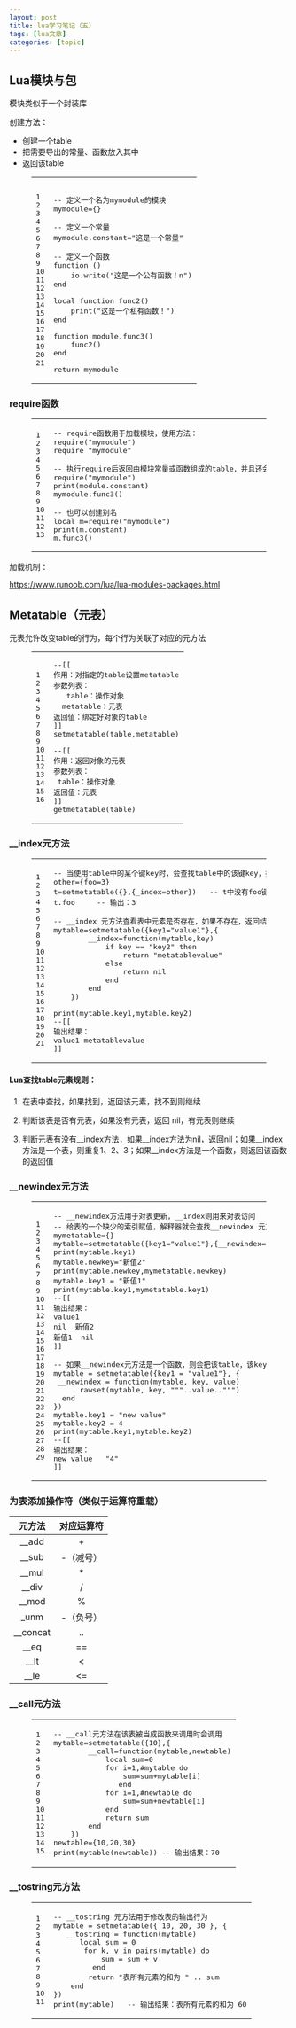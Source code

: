 ```yaml
---
layout: post
title: lua学习笔记（五） 
tags: [lua文章]
categories: [topic]
---
```

<h2 id="Lua模块与包"><a href="#Lua模块与包" class="headerlink" title="Lua模块与包"></a>Lua模块与包</h2><p>模块类似于一个封装库</p>
<p>创建方法：</p>
<ul>
<li>创建一个table</li>
<li>把需要导出的常量、函数放入其中</li>
<li>返回该table</li>
</ul>
<figure class="highlight lua"><table><tbody><tr><td class="gutter"><pre><span class="line">1</span><br/><span class="line">2</span><br/><span class="line">3</span><br/><span class="line">4</span><br/><span class="line">5</span><br/><span class="line">6</span><br/><span class="line">7</span><br/><span class="line">8</span><br/><span class="line">9</span><br/><span class="line">10</span><br/><span class="line">11</span><br/><span class="line">12</span><br/><span class="line">13</span><br/><span class="line">14</span><br/><span class="line">15</span><br/><span class="line">16</span><br/><span class="line">17</span><br/><span class="line">18</span><br/><span class="line">19</span><br/><span class="line">20</span><br/><span class="line">21</span><br/></pre></td><td class="code"><pre><span class="line"></span><br/><span class="line"><span class="comment">-- 定义一个名为mymodule的模块</span></span><br/><span class="line">mymodule={}</span><br/><span class="line"></span><br/><span class="line"><span class="comment">-- 定义一个常量</span></span><br/><span class="line">mymodule.constant=<span class="string">&#34;这是一个常量&#34;</span></span><br/><span class="line"></span><br/><span class="line"><span class="comment">-- 定义一个函数</span></span><br/><span class="line"><span class="function"><span class="keyword">function</span> <span class="params">()</span></span></span><br/><span class="line">    <span class="built_in">io</span>.<span class="built_in">write</span>(<span class="string">&#34;这是一个公有函数！n&#34;</span>)</span><br/><span class="line"><span class="keyword">end</span></span><br/><span class="line"></span><br/><span class="line"><span class="keyword">local</span> <span class="function"><span class="keyword">function</span> <span class="title">func2</span><span class="params">()</span></span></span><br/><span class="line">    <span class="built_in">print</span>(<span class="string">&#34;这是一个私有函数！&#34;</span>)</span><br/><span class="line"><span class="keyword">end</span></span><br/><span class="line"></span><br/><span class="line"><span class="function"><span class="keyword">function</span> <span class="title">module.func3</span><span class="params">()</span></span></span><br/><span class="line">    func2()</span><br/><span class="line"><span class="keyword">end</span></span><br/><span class="line"></span><br/><span class="line"><span class="keyword">return</span> mymodule</span><br/></pre></td></tr></tbody></table></figure>
<h3 id="require函数"><a href="#require函数" class="headerlink" title="require函数"></a>require函数</h3><figure class="highlight lua"><table><tbody><tr><td class="gutter"><pre><span class="line">1</span><br/><span class="line">2</span><br/><span class="line">3</span><br/><span class="line">4</span><br/><span class="line">5</span><br/><span class="line">6</span><br/><span class="line">7</span><br/><span class="line">8</span><br/><span class="line">9</span><br/><span class="line">10</span><br/><span class="line">11</span><br/><span class="line">12</span><br/><span class="line">13</span><br/></pre></td><td class="code"><pre><span class="line"><span class="comment">-- require函数用于加载模块，使用方法：</span></span><br/><span class="line"><span class="built_in">require</span>(<span class="string">&#34;mymodule&#34;</span>)</span><br/><span class="line"><span class="built_in">require</span> <span class="string">&#34;mymodule&#34;</span></span><br/><span class="line"></span><br/><span class="line"><span class="comment">-- 执行require后返回由模块常量或函数组成的table，并且还会定义一个包含该table的全局变量</span></span><br/><span class="line"><span class="built_in">require</span>(<span class="string">&#34;mymodule&#34;</span>)</span><br/><span class="line"><span class="built_in">print</span>(module.constant)</span><br/><span class="line">mymodule.func3()</span><br/><span class="line"></span><br/><span class="line"><span class="comment">-- 也可以创建别名</span></span><br/><span class="line"><span class="keyword">local</span> m=<span class="built_in">require</span>(<span class="string">&#34;mymodule&#34;</span>)</span><br/><span class="line"><span class="built_in">print</span>(m.constant)</span><br/><span class="line">m.func3()</span><br/></pre></td></tr></tbody></table></figure>
<p>加载机制：</p>
<p><a href="https://www.runoob.com/lua/lua-modules-packages.html" target="_blank" rel="noopener noreferrer">https://www.runoob.com/lua/lua-modules-packages.html</a></p>
<h2 id="Metatable（元表）"><a href="#Metatable（元表）" class="headerlink" title="Metatable（元表）"></a>Metatable（元表）</h2><p>元表允许改变table的行为，每个行为关联了对应的元方法</p>
<figure class="highlight lua"><table><tbody><tr><td class="gutter"><pre><span class="line">1</span><br/><span class="line">2</span><br/><span class="line">3</span><br/><span class="line">4</span><br/><span class="line">5</span><br/><span class="line">6</span><br/><span class="line">7</span><br/><span class="line">8</span><br/><span class="line">9</span><br/><span class="line">10</span><br/><span class="line">11</span><br/><span class="line">12</span><br/><span class="line">13</span><br/><span class="line">14</span><br/><span class="line">15</span><br/><span class="line">16</span><br/></pre></td><td class="code"><pre><span class="line"><span class="comment">--[[</span></span><br/><span class="line"><span class="comment">作用：对指定的table设置metatable</span></span><br/><span class="line"><span class="comment">参数列表：</span></span><br/><span class="line"><span class="comment">	table：操作对象</span></span><br/><span class="line"><span class="comment">	metatable：元表</span></span><br/><span class="line"><span class="comment">返回值：绑定好对象的table</span></span><br/><span class="line"><span class="comment">]]</span></span><br/><span class="line"><span class="built_in">setmetatable</span>(<span class="built_in">table</span>,metatable)</span><br/><span class="line"></span><br/><span class="line"><span class="comment">--[[</span></span><br/><span class="line"><span class="comment">作用：返回对象的元表</span></span><br/><span class="line"><span class="comment">参数列表：</span></span><br/><span class="line"><span class="comment">	table：操作对象</span></span><br/><span class="line"><span class="comment">返回值：元表</span></span><br/><span class="line"><span class="comment">]]</span></span><br/><span class="line"><span class="built_in">getmetatable</span>(<span class="built_in">table</span>)</span><br/></pre></td></tr></tbody></table></figure>
<h3 id="index元方法"><a href="#index元方法" class="headerlink" title="__index元方法"></a>__index元方法</h3><figure class="highlight lua"><table><tbody><tr><td class="gutter"><pre><span class="line">1</span><br/><span class="line">2</span><br/><span class="line">3</span><br/><span class="line">4</span><br/><span class="line">5</span><br/><span class="line">6</span><br/><span class="line">7</span><br/><span class="line">8</span><br/><span class="line">9</span><br/><span class="line">10</span><br/><span class="line">11</span><br/><span class="line">12</span><br/><span class="line">13</span><br/><span class="line">14</span><br/><span class="line">15</span><br/><span class="line">16</span><br/><span class="line">17</span><br/><span class="line">18</span><br/><span class="line">19</span><br/><span class="line">20</span><br/><span class="line">21</span><br/></pre></td><td class="code"><pre><span class="line"><span class="comment">-- 当使用table中的某个键key时，会查找table中的该键key，如果没有这个键key则会寻找该table的metatable中的_index键，如果__index包含一个table，Lua会在表格中查找键值为key的元素</span></span><br/><span class="line">other={foo=<span class="number">3</span>}</span><br/><span class="line">t=<span class="built_in">setmetatable</span>({},{_index=other})	<span class="comment">-- t中没有foo键，调用foo是在metatable中查找__index对应的table，再在该table上查找foo键</span></span><br/><span class="line">t.foo		<span class="comment">-- 输出：3</span></span><br/><span class="line"></span><br/><span class="line"><span class="comment">-- __index 元方法查看表中元素是否存在，如果不存在，返回结果为 nil；如果存在则由 __index 返回结果。如果__index包含一个函数，Lua就会调用该函数，table和键作为参数传递给函数。</span></span><br/><span class="line">mytable=<span class="built_in">setmetatable</span>({key1=<span class="string">&#34;value1&#34;</span>},{</span><br/><span class="line">        <span class="built_in">__index</span>=<span class="function"><span class="keyword">function</span><span class="params">(mytable,key)</span></span></span><br/><span class="line">            <span class="keyword">if</span> key == <span class="string">&#34;key2&#34;</span> <span class="keyword">then</span></span><br/><span class="line">                <span class="keyword">return</span> <span class="string">&#34;metatablevalue&#34;</span></span><br/><span class="line">            <span class="keyword">else</span></span><br/><span class="line">                <span class="keyword">return</span> <span class="literal">nil</span></span><br/><span class="line">            <span class="keyword">end</span></span><br/><span class="line">        <span class="keyword">end</span></span><br/><span class="line">    })</span><br/><span class="line"></span><br/><span class="line"><span class="built_in">print</span>(mytable.key1,mytable.key2)</span><br/><span class="line"><span class="comment">--[[</span></span><br/><span class="line"><span class="comment">输出结果：</span></span><br/><span class="line"><span class="comment">value1	metatablevalue</span></span><br/><span class="line"><span class="comment">]]</span></span><br/></pre></td></tr></tbody></table></figure>
<h4 id="Lua查找table元素规则："><a href="#Lua查找table元素规则：" class="headerlink" title="Lua查找table元素规则："></a>Lua查找table元素规则：</h4><ol>
<li><p>在表中查找，如果找到，返回该元素，找不到则继续</p>
</li>
<li><p>判断该表是否有元表，如果没有元表，返回 nil，有元表则继续</p>
</li>
<li><p>判断元表有没有__index方法，如果__index方法为nil，返回nil；如果__index方法是一个表，则重复1、2、3；如果__index方法是一个函数，则返回该函数的返回值</p>
</li>
</ol>
<h3 id="newindex元方法"><a href="#newindex元方法" class="headerlink" title="__newindex元方法"></a>__newindex元方法</h3><figure class="highlight lua"><table><tbody><tr><td class="gutter"><pre><span class="line">1</span><br/><span class="line">2</span><br/><span class="line">3</span><br/><span class="line">4</span><br/><span class="line">5</span><br/><span class="line">6</span><br/><span class="line">7</span><br/><span class="line">8</span><br/><span class="line">9</span><br/><span class="line">10</span><br/><span class="line">11</span><br/><span class="line">12</span><br/><span class="line">13</span><br/><span class="line">14</span><br/><span class="line">15</span><br/><span class="line">16</span><br/><span class="line">17</span><br/><span class="line">18</span><br/><span class="line">19</span><br/><span class="line">20</span><br/><span class="line">21</span><br/><span class="line">22</span><br/><span class="line">23</span><br/><span class="line">24</span><br/><span class="line">25</span><br/><span class="line">26</span><br/><span class="line">27</span><br/><span class="line">28</span><br/><span class="line">29</span><br/></pre></td><td class="code"><pre><span class="line"><span class="comment">-- __newindex方法用于对表更新，__index则用来对表访问</span></span><br/><span class="line"><span class="comment">-- 给表的一个缺少的索引赋值，解释器就会查找__newindex 元方法：如果存在则调用这个函数而不进行赋值操作</span></span><br/><span class="line">mymetatable={}</span><br/><span class="line">mytable=<span class="built_in">setmetatable</span>({key1=<span class="string">&#34;value1&#34;</span>},{<span class="built_in">__newindex</span>=mymetatable})</span><br/><span class="line"><span class="built_in">print</span>(mytable.key1)</span><br/><span class="line">mytable.newkey=<span class="string">&#34;新值2&#34;</span></span><br/><span class="line"><span class="built_in">print</span>(mytable.newkey,mymetatable.newkey)</span><br/><span class="line">mytable.key1 = <span class="string">&#34;新值1&#34;</span></span><br/><span class="line"><span class="built_in">print</span>(mytable.key1,mymetatable.key1)</span><br/><span class="line"><span class="comment">--[[</span></span><br/><span class="line"><span class="comment">输出结果：</span></span><br/><span class="line"><span class="comment">value1</span></span><br/><span class="line"><span class="comment">nil	新值2</span></span><br/><span class="line"><span class="comment">新值1	nil</span></span><br/><span class="line"><span class="comment">]]</span></span><br/><span class="line"></span><br/><span class="line"><span class="comment">-- 如果__newindex元方法是一个函数，则会把该table，该key，该value作为参数传进函数</span></span><br/><span class="line">mytable = <span class="built_in">setmetatable</span>({key1 = <span class="string">&#34;value1&#34;</span>}, {</span><br/><span class="line">	<span class="built_in">__newindex</span> = <span class="function"><span class="keyword">function</span><span class="params">(mytable, key, value)</span></span></span><br/><span class="line">		<span class="built_in">rawset</span>(mytable, key, <span class="string">&#34;&#34;&#34;</span>..value..<span class="string">&#34;&#34;&#34;</span>)</span><br/><span class="line">	<span class="keyword">end</span></span><br/><span class="line">})</span><br/><span class="line">mytable.key1 = <span class="string">&#34;new value&#34;</span></span><br/><span class="line">mytable.key2 = <span class="number">4</span></span><br/><span class="line"><span class="built_in">print</span>(mytable.key1,mytable.key2)</span><br/><span class="line"><span class="comment">--[[</span></span><br/><span class="line"><span class="comment">输出结果：</span></span><br/><span class="line"><span class="comment">new value	&#34;4&#34;</span></span><br/><span class="line"><span class="comment">]]</span></span><br/></pre></td></tr></tbody></table></figure>
<h3 id="为表添加操作符（类似于运算符重载）"><a href="#为表添加操作符（类似于运算符重载）" class="headerlink" title="为表添加操作符（类似于运算符重载）"></a>为表添加操作符（类似于运算符重载）</h3><table>
<thead>
<tr>
<th style="text-align:center">元方法</th>
<th style="text-align:center">对应运算符</th>
</tr>
</thead>
<tbody>
<tr>
<td style="text-align:center">__add</td>
<td style="text-align:center">+</td>
</tr>
<tr>
<td style="text-align:center">__sub</td>
<td style="text-align:center">-（减号）</td>
</tr>
<tr>
<td style="text-align:center">__mul</td>
<td style="text-align:center">*</td>
</tr>
<tr>
<td style="text-align:center">__div</td>
<td style="text-align:center">/</td>
</tr>
<tr>
<td style="text-align:center">__mod</td>
<td style="text-align:center">%</td>
</tr>
<tr>
<td style="text-align:center">_unm</td>
<td style="text-align:center">-（负号）</td>
</tr>
<tr>
<td style="text-align:center">__concat</td>
<td style="text-align:center">..</td>
</tr>
<tr>
<td style="text-align:center">__eq</td>
<td style="text-align:center">==</td>
</tr>
<tr>
<td style="text-align:center">__lt</td>
<td style="text-align:center">&lt;</td>
</tr>
<tr>
<td style="text-align:center">__le</td>
<td style="text-align:center">&lt;=</td>
</tr>
</tbody>
</table>
<h3 id="call元方法"><a href="#call元方法" class="headerlink" title="__call元方法"></a>__call元方法</h3><figure class="highlight lua"><table><tbody><tr><td class="gutter"><pre><span class="line">1</span><br/><span class="line">2</span><br/><span class="line">3</span><br/><span class="line">4</span><br/><span class="line">5</span><br/><span class="line">6</span><br/><span class="line">7</span><br/><span class="line">8</span><br/><span class="line">9</span><br/><span class="line">10</span><br/><span class="line">11</span><br/><span class="line">12</span><br/><span class="line">13</span><br/><span class="line">14</span><br/><span class="line">15</span><br/></pre></td><td class="code"><pre><span class="line"><span class="comment">-- __call元方法在该表被当成函数来调用时会调用</span></span><br/><span class="line">mytable=<span class="built_in">setmetatable</span>({<span class="number">10</span>},{</span><br/><span class="line">        <span class="built_in">__call</span>=<span class="function"><span class="keyword">function</span><span class="params">(mytable,newtable)</span></span></span><br/><span class="line">            <span class="keyword">local</span> sum=<span class="number">0</span></span><br/><span class="line">            <span class="keyword">for</span> i=<span class="number">1</span>,#mytable <span class="keyword">do</span></span><br/><span class="line">                sum=sum+mytable[i]</span><br/><span class="line">           	<span class="keyword">end</span></span><br/><span class="line">            <span class="keyword">for</span> i=<span class="number">1</span>,#newtable <span class="keyword">do</span></span><br/><span class="line">                sum=sum+newtable[i]</span><br/><span class="line">            <span class="keyword">end</span></span><br/><span class="line">            <span class="keyword">return</span> sum</span><br/><span class="line">        <span class="keyword">end</span></span><br/><span class="line">    })</span><br/><span class="line">newtable={<span class="number">10</span>,<span class="number">20</span>,<span class="number">30</span>}</span><br/><span class="line"><span class="built_in">print</span>(mytable(newtable))	<span class="comment">-- 输出结果：70</span></span><br/></pre></td></tr></tbody></table></figure>
<h3 id="tostring元方法"><a href="#tostring元方法" class="headerlink" title="__tostring元方法"></a>__tostring元方法</h3><figure class="highlight lua"><table><tbody><tr><td class="gutter"><pre><span class="line">1</span><br/><span class="line">2</span><br/><span class="line">3</span><br/><span class="line">4</span><br/><span class="line">5</span><br/><span class="line">6</span><br/><span class="line">7</span><br/><span class="line">8</span><br/><span class="line">9</span><br/><span class="line">10</span><br/><span class="line">11</span><br/></pre></td><td class="code"><pre><span class="line"><span class="comment">-- __tostring 元方法用于修改表的输出行为</span></span><br/><span class="line">mytable = <span class="built_in">setmetatable</span>({ <span class="number">10</span>, <span class="number">20</span>, <span class="number">30</span> }, {</span><br/><span class="line">	<span class="built_in">__tostring</span> = <span class="function"><span class="keyword">function</span><span class="params">(mytable)</span></span></span><br/><span class="line">		<span class="keyword">local</span> sum = <span class="number">0</span></span><br/><span class="line">		<span class="keyword">for</span> k, v <span class="keyword">in</span> <span class="built_in">pairs</span>(mytable) <span class="keyword">do</span></span><br/><span class="line">         	sum = sum + v</span><br/><span class="line">         <span class="keyword">end</span></span><br/><span class="line">    	<span class="keyword">return</span> <span class="string">&#34;表所有元素的和为 &#34;</span> .. sum</span><br/><span class="line">    <span class="keyword">end</span></span><br/><span class="line">})</span><br/><span class="line"><span class="built_in">print</span>(mytable)	<span class="comment">-- 输出结果：表所有元素的和为 60</span></span><br/></pre></td></tr></tbody></table></figure>
